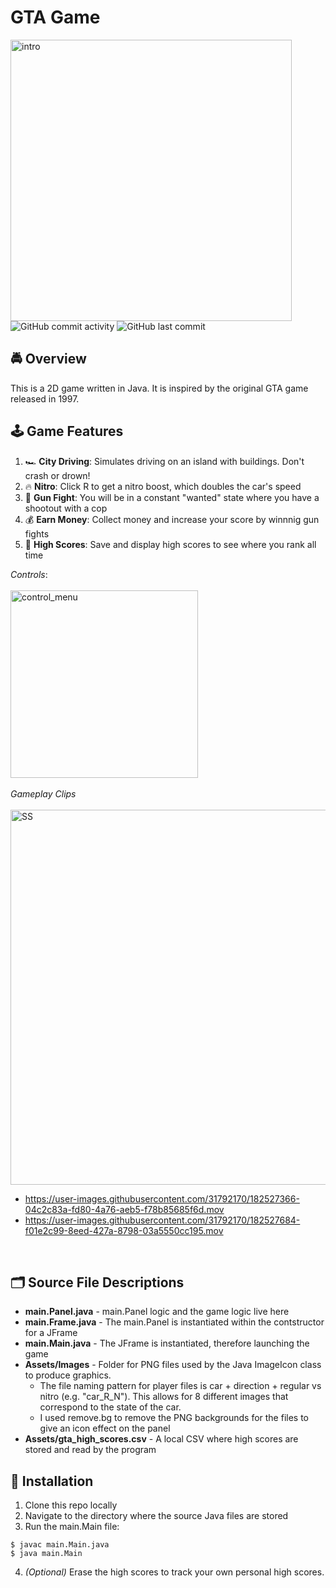 # GTA Game
<img width="450" alt="intro" src="https://user-images.githubusercontent.com/31792170/181679196-c5b68d0f-0cf5-4039-873d-6f4d92e104ac.jpg">
<img alt="GitHub commit activity" src="https://img.shields.io/github/commit-activity/m/aaroncorona/GTA-Game">
<img alt="GitHub last commit" src="https://img.shields.io/github/last-commit/aaroncorona/GTA-Game">


## 🚔 Overview
This is a 2D game written in Java. It is inspired by the original GTA game released in 1997.

## 🕹️ Game Features
1. 🏎️ **City Driving**: Simulates driving on an island with buildings. Don't crash or drown! 
2. 🔥 **Nitro**: Click R to get a nitro boost, which doubles the car's speed 
3. 🚨 **Gun Fight**: You will be in a constant "wanted" state where you have a shootout with a cop
4. 💰 **Earn Money**: Collect money and increase your score by winnnig gun fights
5. 🥇 **High Scores**: Save and display high scores to see where you rank all time

*Controls*:
<br>
<br>
<img width="300" alt="control_menu" src="https://user-images.githubusercontent.com/31792170/182476438-fea6f71e-3cf6-4b5f-b7de-15803d6fc10c.png">
<br>
<br>
*Gameplay Clips*
<br>
<br>
<img width="600" alt="SS" src="https://user-images.githubusercontent.com/31792170/182765478-c408127a-c761-4ef2-b13b-91fae0cbf2f1.png">
<br>
* https://user-images.githubusercontent.com/31792170/182527366-04c2c83a-fd80-4a76-aeb5-f78b85685f6d.mov
* https://user-images.githubusercontent.com/31792170/182527684-f01e2c99-8eed-427a-8798-03a5550cc195.mov
<br>

## 🗂️ Source File Descriptions
* **main.Panel.java** - main.Panel logic and the game logic live here
* **main.Frame.java** - The main.Panel is instantiated within the contstructor for a JFrame
* **main.Main.java** - The JFrame is instantiated, therefore launching the game
* **Assets/Images** - Folder for PNG files used by the Java ImageIcon class to produce graphics.
  * The file naming pattern for player files is car + direction + regular vs nitro (e.g. "car_R_N"). This allows for 8 different images that correspond to the state of the car.
  * I used remove.bg to remove the PNG backgrounds for the files to give an icon effect on the panel
* **Assets/gta_high_scores.csv** - A local CSV where high scores are stored and read by the program

## 🚀 Installation
1. Clone this repo locally 
2. Navigate to the directory where the source Java files are stored
3. Run the main.Main file:
```
$ javac main.Main.java
$ java main.Main
```
4. *(Optional)* Erase the high scores to track your own personal high scores.

